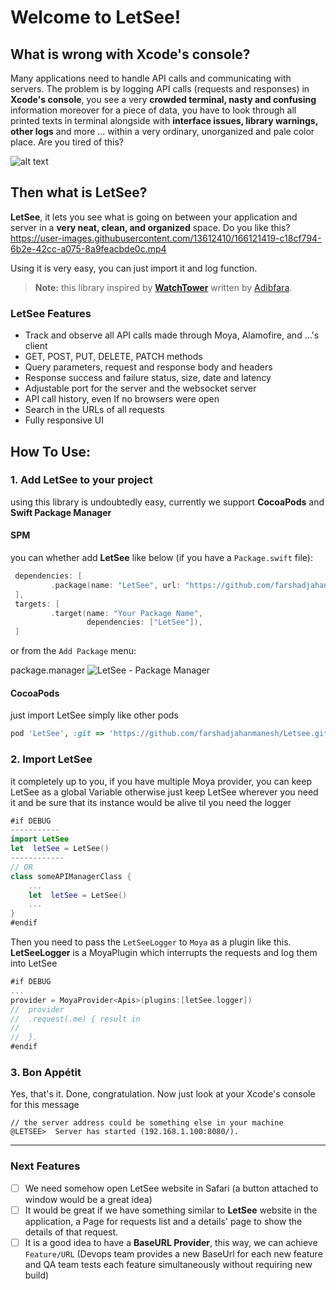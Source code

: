 # Welcome to LetSee!

## What is wrong with Xcode's console?

Many applications need to handle API calls and communicating with servers. The problem is by logging API calls (requests and responses) in **Xcode's console**, you see a very **crowded terminal, nasty and confusing** information moreover for a piece of data, you have to look through all printed texts in terminal alongside with **interface issues, library warnings, other logs** and more ... within a very ordinary, unorganized and pale color place. Are you tired of this?

![alt text](https://github.com/farshadjahanmanesh/Letsee/blob/main/Examples%2BImages/bad.jpg?raw=true)

## Then what is LetSee?
**LetSee**, it lets you see what is going on between your application and server in a **very neat, clean, and organized** space. Do you like this?
https://user-images.githubusercontent.com/13612410/166121419-c18cf794-6b2e-42cc-a075-8a9feacbde0c.mp4

Using it is very easy, you can just import it and log function. 
> **Note:** this library inspired by [**WatchTower**](https://github.com/adibfara/WatchTower) written by [Adibfara](https://github.com/adibfara).

### LetSee Features
-   Track and observe all API calls made through Moya, Alamofire, and ...'s client
-   GET, POST, PUT, DELETE, PATCH methods
-   Query parameters, request and response body and headers
-   Response success and failure status, size, date and latency
-   Adjustable port for the server and the websocket server
-   API call history, even If no browsers were open
-   Search in the URLs of all requests
-   Fully responsive UI

## How To Use:
### 1. Add LetSee to your project
using this library is undoubtedly easy, currently we support **CocoaPods** and **Swift Package Manager**

#### SPM
you can whether add **LetSee** like below (if you have a `Package.swift` file):
```swift
 dependencies: [
		 .package(name: "LetSee", url: "https://github.com/farshadjahanmanesh/Letsee.git", from: "0.1.0")
 ],
 targets: [
		 .target(name: "Your Package Name", 
				 dependencies: ["LetSee"]),
 ]
```

or from the `Add Package` menu:


package.manager
![LetSee - Package Manager](https://github.com/farshadjahanmanesh/Letsee/blob/main/Examples%2BImages/package.manager.jpg?raw=true)
#### CocoaPods
just import LetSee simply like other pods
```ruby
pod 'LetSee', :git => 'https://github.com/farshadjahanmanesh/Letsee.git'
```
### 2. Import LetSee
it completely up to you, if you have multiple Moya provider, you can keep LetSee as a global Variable otherwise just keep LetSee wherever you need it and be sure that its instance would be alive til you need the logger
```swift
#if DEBUG
-----------
import LetSee
let  letSee = LetSee()
------------
// OR
class someAPIManagerClass {
	...
	let  letSee = LetSee()
	...
}
#endif
```
Then you need to pass the `LetSeeLogger` to `Moya` as a plugin like this.  **LetSeeLogger** is a MoyaPlugin which interrupts the requests and log them into LetSee
```swift
#if DEBUG
...
provider = MoyaProvider<Apis>(plugins:[letSee.logger])
//  provider
//  .request(.me) { result in
//
//  }.
#endif
```
### 3. Bon Appétit
Yes, that's it. Done, congratulation. Now just look at your Xcode's console for this message
```batch
// the server address could be something else in your machine
@LETSEE>  Server has started (192.168.1.100:8080/). 
```
---
### Next Features
- [ ] We need somehow open LetSee website in Safari (a button attached to window would be a great idea) 
- [ ] It would be great if we have something similar to **LetSee** website in the application, a Page for requests list and a details' page to show the details of that request.
- [ ]  It is a good idea to have a **BaseURL Provider**, this way, we can achieve `Feature/URL` (Devops team provides a new BaseUrl for each new feature and QA team tests each feature simultaneously without requiring new build)
